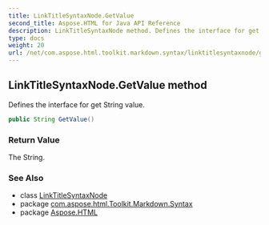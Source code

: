```yaml
---
title: LinkTitleSyntaxNode.GetValue
second_title: Aspose.HTML for Java API Reference
description: LinkTitleSyntaxNode method. Defines the interface for get String value
type: docs
weight: 20
url: /net/com.aspose.html.toolkit.markdown.syntax/linktitlesyntaxnode/getvalue/
---
```

## LinkTitleSyntaxNode.GetValue method

Defines the interface for get String value.

```java
public String GetValue()
```

### Return Value

The String.

### See Also

* class [LinkTitleSyntaxNode](../)
* package [com.aspose.html.Toolkit.Markdown.Syntax](../../linktitlesyntaxnode/)
* package [Aspose.HTML](../../../)
